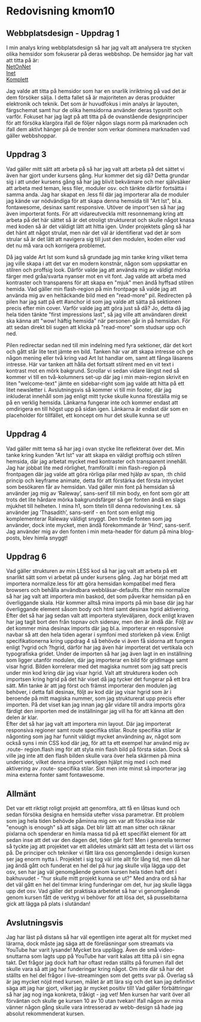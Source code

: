---
---
Redovisning kmom10
=========================

Webbplatsdesign - Uppdrag 1
---------------------------
I min analys kring webbplatsdesign så har jag valt att analysera tre stycken olika hemsidor som fokuserar på deras webbshop. De hemsidor jag har valt att titta på är: <br>
[NetOnNet](https://www.netonnet.se/) <br>
[Inet](https://www.inet.se/) <br>
[Komplett](https://www.komplett.se/)

Jag valde att titta på hemsidor som har en snarlik inriktning på vad det är dem försöker sälja. I detta fallet så är majoriteten av deras produkter elektronik och teknik. Det som är huvudfokus i min analys är layouten, färgschemat samt hur de olika hemsidorna använder deras typsnitt och varför. Fokuset har jag lagt på att titta på de ovanstående designprinciper för att försöka klargöra ifall de följer någon slags norm på marknaden och ifall dem aktivt hänger på de trender som verkar dominera marknaden vad gäller webbshoppar.


Uppdrag 3
---------------------------
Vad gäller mitt sätt att arbeta på så har jag valt att arbeta på det sättet vi även har gjort under kursens gång. Hur kommer det sig då? Detta grundar sig i att under kursens gång så har jag blivit bekvämare och mer självsäker att arbeta med teman, less filer, moduler osv. och tänkte därför fortsätta i samma anda. Jag har skapat en .less fil där jag importerar alla de moduler jag kände var nödvändiga för att skapa denna hemsida till "Art Ist", bl.a. fontawesome, desinax samt responsive. Utöver de import'sen så har jag även importerat fonts. För att vidareutveckla mitt resonnemang kring att arbeta på det här sättet så är det otroligt strukturerat och skulle något knasa med koden så är det väldigt lätt att hitta igen. Under projektets gång så har det hänt att något strulat, men när det väl är identifierat vad det är som strular så är det lätt att navigera sig till just den modulen, koden eller vad det nu må vara och korrigera problemet.

Då jag valde Art Ist som kund så grundade jag min tanke kring vilket tema jag ville skapa i att det var en modern konstnär, någon som uppskattar en stilren och proffsig look. Därför valde jag att använda mig av väldigt mörka färger med gråa/svarta nyanser mot en vit font. Jag valde att arbeta med kontraster och transparens för att skapa en "mjuk" men ändå hyffsad stilren hemida. Vad gäller min flash-region på min frontpage så valde jag att använda mig av en heltäckande bild med en "read-more" pil. Redirecten på pilen har jag satt på ett #anchor id som jag valde att sätta på sektionen precis efter min cover. Varför valde jag att göra just så då? Jo, detta då jag hela tiden tänkte "first impressions last", så jag ville att användaren direkt ska känna att "wow! häftig hemsida" när personen går in på hemsidan. För att sedan direkt bli sugen att klicka på "read-more" som studsar upp och ned.

Pilen redirectar sedan ned till min indelning med fyra sektioner, där det kort och gått står lite text jämte en bild. Tanken här var att skapa intresse och ge någon mening eller två kring vad Art Ist handlar om, samt att fånga läsarens intresse. Här var tanken att hålla det fortsatt stilrent med en vit text i kontrast mot en mörk bakgrund. Scrollar vi sedan vidare längst ned så kommer vi till en två-kolumners set-up där jag i min main-region skrivit en liten "welcome-text" jämte en sidebar-right som jag valde att hitta på ett litet newsletter i.
Avslutningsvis så kommer vi till min footer, där jag inkluderat innehåll som jag enligt mitt tycke skulle kunna föreställa mig se på en verklig hemsida. Länkarna fungerar inte och kommer endast att omdirigera en till högst upp på sidan igen. Länkarna är endast där som en placeholder för tillfället, ett koncept om hur det skulle kunna se ut!

Uppdrag 4
---------------------------
Vad gäller mitt tema så har jag i ovan stycke lite reflekterat över det. Min tanke kring kunden "Art Ist" var att skapa en väldigt proffsig och stilren hemsida, där jag arbetat mycket med kontraster och transparent innehåll. Jag har jobbat lite med rörlighet, framförallt i min flash-region på frontpagen där jag valde att göra rörliga pilar med hjälp av span, :th child princip och keyframe animate, detta för att förstärka det första intrycket som besökaren får av hemsidan.
Vad gäller min font på hemsidan så använder jag mig av ‘Raleway’, sans-serif till min body, en font som gör att trots det lite hårdare mörka bakgrundsfärger så ger fonten
ändå en slags mjukhet till helheten. I mina h1, som titeln till denna redovisning t.ex. så använder jag ‘Thasadith’, sans-serif - en font som enligt mig komplementerar Raleway väldigt
snyggt. Den tredje fonten som jag använder, dock inte mycket, men ändå förekommande är ‘Hind’, sans-serif. Jag använder mig av den fonten i min meta-header för datum på mina blog-posts,
blev himla snyggt!

Uppdrag 6
---------------------------
Vad gäller strukturen av min LESS kod så har jag valt att arbeta på ett snarlikt sätt som vi arbetat på under kursens gång. Jag har börjat med att importera normalize.less för att göra hemsidan kompatibel med flera browsers och behålla användbara webbläsar-defaults. Efter min normalize så har jag valt att importera min baskod, det som påverkar hemsidan på en överliggande skala. Här kommer alltså mina imports på min base där jag har överliggande element såsom body och html samt desinax hgrid aktivering. <br>
Efter det så har jag sedan valt att importera styleväljaren, dock enligt kraven har jag tagit bort den från topnav och sidenav, men den är ändå där. Följt av det kommer mina desinax imports där jag bl.a. importerar en responsive navbar så att den hela tiden agerar i symfoni med storleken på view. Enligt specifikationerna kring uppdrag 4 så behövde vi även få sidorna att fungera enligt ?vgrid och ?hgrid, därför har jag även här importerat det vertikala och typografiska gridet. Under de importen så har jag även lagt in en inställning som ligger utanför modulen, där jag importerar en bild för gridImage samt visar hgrid. Bilden korrelerar med det magiska numret som jag satt precis under min kod kring där jag visar hgrid. Valt att strukturera koden och importsen kring hgrid på det här viset då jag tycker det fungerar på ett bra sätt. Min tanke är att jag först och främst importerar den modulen jag behöver, i detta fall desinax, följt av kod där jag visar hgrid som är i beroende på mitt magiska nummer, som jag strukturerat upp precis efter importen. På det viset kan jag innan jag går vidare till andra imports göra färdigt den importen med de inställningar jag vill ha för att känna att den delen är klar. <br>
Efter det så har jag valt att importera min layout. Där jag importerat responsiva regioner samt route specifika stilar. Route specifika stilar är någonting som jag har funnit väldigt mycket användning av, något som också syns i min CSS kod där jag, för att ta ett exempel har använd mig av .route- region.flash img för att styla min flash bild på första sidan. Dock så ville jag inte att den flash bilden skulle vara över hela skärmen på mina undersidor, vilket denna import verkligen hjälpt mig med i och med aktivering av .route- specifika stilar. Sist men inte minst så importerar jag mina externa fonter samt fontawesome.

Allmänt
---------------------------
Det var ett riktigt roligt projekt att genomföra, att få en låtsas kund och sedan försöka designa en hemsida utefter vissa parametrar. Ett problem som jag hela tiden behövde påminna mig om var att försöka inse när "enough is enough" så att säga. Det blir lätt att man sitter och räknar pixlarna och spenderar en himla massa tid på ett specifikt element för att sedan inse att det var den dagen det, tiden går fort! Men i generella termer så tyckte jag att projektet var ett alldeles utmärkt sätt att testa det vi lärt oss på. De principer och tekniker vi fått lära oss genomgående i design kursen ser jag enorm nytta i. Projektet i sig tog väl inte allt för lång tid, men då har jag ändå gått och funderat en hel del på hur jag skulle vilja lägga upp det osv, sen har jag väl genomgående genom kursen hela tiden haft det i bakhuvudet - "hur skulle mitt projekt kunna se ut?" Med andra ord så har det väl gått en hel del timmar kring funderingar om det, hur jag skulle lägga upp det osv. Vad gäller det praktiska arbetetet så har vi genomgående genom kursen fått de verktyg vi behöver för att lösa det, så pusselbitarna gick att lägga på plats i slutändan!<br>

Avslutningsvis
---------------------------
Jag har läst på distans så har väl egentligen inte agerat allt för mycket med lärarna, dock måste jag säga att de föreläsningar som streamats via YouTube har varit lysande! Mycket bra upplägg. Även de små video-snuttarna som lagts upp på YouTube har varit kalas att titta på i sin egna takt. Det frågor jag dock haft har oftast redan ställts på forumen ifall det skulle vara så att jag har funderingar kring något. Om inte där så har det ställts en hel del frågor i live-streamingen som det getts svar på. Överlag så är jag mycket nöjd med kursen, målet är att lära sig och det kan jag definitivt säga att jag har gjort, vilket jag är mycket positiv till! Vad gäller förbättringar så har jag nog inga konkreta, tråkigt - jag vet! Men kursen har varit över all förväntan och skulle ge kursen 10 av 10 utan tvekan! Ifall någon av mina vänner någon gång skulle vara intresserad av webb-design så hade jag absolut rekommenderat kursen.

